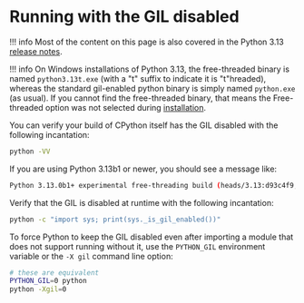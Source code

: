 # Running with the GIL disabled

!!! info
    Most of the content on this page is also covered in the Python 3.13
    [release notes](https://docs.python.org/3.13/whatsnew/3.13.html#free-threaded-cpython).

!!! info
    On Windows installations of Python 3.13, the free-threaded binary is named `python3.13t.exe` (with a "t" suffix to indicate it is "t"hreaded), whereas the standard gil-enabled python binary is simply named `python.exe` (as usual). If you cannot find the free-threaded binary, that means the Free-threaded option was not selected during [installation](installing_cpython.md).

You can verify your build of CPython itself has the GIL disabled with the
following incantation:

```bash
python -VV
```

If you are using Python 3.13b1 or newer, you should see a message like:

```bash
Python 3.13.0b1+ experimental free-threading build (heads/3.13:d93c4f9, May 21 2024, 10:54:14) [Clang 15.0.0 (clang-1500.1.0.2.5)]
```

Verify that the GIL is disabled at runtime with the following incantation:

```bash
python -c "import sys; print(sys._is_gil_enabled())"
```

To force Python to keep the GIL disabled even after importing a module
that does not support running without it, use the `PYTHON_GIL` environment
variable or the `-X gil` command line option:

```bash
# these are equivalent
PYTHON_GIL=0 python
python -Xgil=0
```
